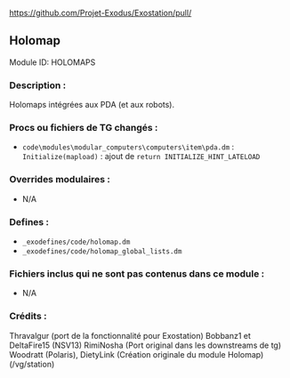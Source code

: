 https://github.com/Projet-Exodus/Exostation/pull/<!--PR Number-->

## Holomap

Module ID: HOLOMAPS

### Description :

Holomaps intégrées aux PDA (et aux robots).

### Procs ou fichiers de TG changés :

- `code\modules\modular_computers\computers\item\pda.dm` : `Initialize(mapload)` : ajout de `return INITIALIZE_HINT_LATELOAD`

### Overrides modulaires :

- N/A

### Defines :

- `_exodefines/code/holomap.dm`
- `_exodefines/code/holomap_global_lists.dm`

### Fichiers inclus qui ne sont pas contenus dans ce module :

- N/A

### Crédits :
Thravalgur (port de la fonctionnalité pour Exostation)
Bobbanz1 et DeltaFire15 (NSV13)
RimiNosha (Port original dans les downstreams de tg)
Woodratt (Polaris), DietyLink (Création originale du module Holomap) (/vg/station)
